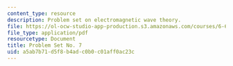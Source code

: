 ```yaml
---
content_type: resource
description: Problem set on electromagnetic wave theory.
file: https://ol-ocw-studio-app-production.s3.amazonaws.com/courses/6-632-electromagnetic-wave-theory-spring-2003/a5ab7b71d5f8b4adc0b0c01aff0ac23c_ps7.pdf
file_type: application/pdf
resourcetype: Document
title: Problem Set No. 7
uid: a5ab7b71-d5f8-b4ad-c0b0-c01aff0ac23c
---
```

